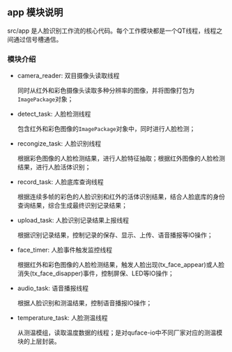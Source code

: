 ## app 模块说明

src/app 是人脸识别工作流的核心代码。每个工作模块都是一个QT线程，线程之间通过信号槽通信。

### 模块介绍
* camera_reader: 双目摄像头读取线程

    同时从红外和彩色摄像头读取多种分辨率的图像，并将图像打包为`ImagePackage`对象；
* detect_task: 人脸检测线程

    包含红外和彩色图像的`ImagePackage`对象中，同时进行人脸检测；
* recongize_task: 人脸识别线程

    根据彩色图像的人脸检测结果，进行人脸特征抽取；根据红外图像的人脸检测结果，进行人脸活体识别；
* record_task: 人脸底库查询线程

    根据连续多帧的彩色的人脸识别和红外的活体识别结果，结合人脸底库的身份查询结果，综合生成最终识别记录结果；
* upload_task: 人脸识别记录结果上报线程

    根据识别记录结果，控制记录的保存、显示、上传、语音播报等IO操作；
* face_timer: 人脸事件触发监控线程

    根据红外和彩色图像的人脸检测结果，触发人脸出现(tx_face_appear)或人脸消失(tx_face_disapper)事件，控制屏保、LED等IO操作；
* audio_task: 语音播报线程

    根据人脸识别和测温结果，控制语音播报IO操作；
* temperature_task: 人脸测温线程

    从测温模组，读取温度数据的线程；是对quface-io中不同厂家对应的测温模块的上层封装。

